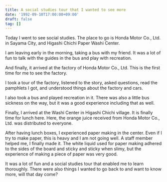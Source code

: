 ```yaml
---
title: A social studies tour that I wanted to see more
date: '1992-09-10T17:00:00+09:00'
draft: false
tag: []
---
```


Today I went to see social studies. The place to go is Honda Motor Co., Ltd. in Sayama City, and Higashi Chichi Paper Washi Center.

I am leaving early in the morning, taking a bus with my friend. It was a lot of fun to talk with the guides in the bus and play with recreation.

And finally, it arrived at the factory of Honda Motor Co., Ltd. This is the first time for me to see the factory.

I took a tour of the factory, listened to the story, asked questions, read the pamphlets I got, and understood things about the factory and cars.

I also took a bus and played recreation in it. There was also a little bus sickness on the way, but it was a good experience including that as well.

Finally, I arrived at the Washi Center in Higashi Chichi village. It is finally time for lunch here. Here, the orange juice received from Honda Motor Co., Ltd. was distributed to everyone.

After having lunch boxes, I experienced paper making in the center. Even if I try to make paper, this is heavy and I am not going well. A staff member helped me, I finally made it. The white liquid used for paper making adhered to the sides of the board and sticky and sticky when slimy, but the experience of making a piece of paper was very good.

It was a lot of fun and a social studies tour that enabled me to learn thoroughly. There were also things I wanted to go back to and want to know more, will that day come?